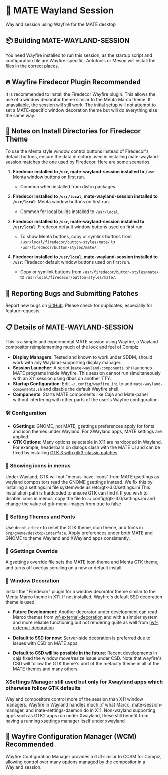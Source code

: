 # 🚀 MATE Wayland Session

Wayland session using Wayfire for the MATE desktop

## 📦 Building MATE-WAYLAND-SESSION

You need Wayfire installed to run this session, as the startup script and configuration file are Wayfire-specific. Autotools or Meson will install the files in the correct places.

## 🔥 Wayfire Firedecor Plugin Recommended

It is recommended to install the Firedecor Wayfire plugin. This allows the use of a window decorator theme similar to the Menta Marco theme. If unavailable, the session will still work. The initial setup will not attempt to set a MATE-specific window decoration theme but will do everything else the same way.

## 📝 Notes on Install Directories for Firedecor Theme

To use the Menta style window control buttons instead of Firedecor's default buttons, ensure the data directory used in installing mate-wayland-session matches the one used by Firedecor. Here are some scenarios:

1. **Firedecor installed to `/usr`, mate-wayland-session installed to `/usr`**: Menta window buttons on first run.
   - Common when installed from distro packages.

2. **Firedecor installed to `/usr/local`, mate-wayland-session installed to `/usr/local`**: Menta window buttons on first run.
   - Common for local builds installed to `/usr/local`.

3. **Firedecor installed to `/usr`, mate-wayland-session installed to `/usr/local`**: Firedecor default window buttons used on first run.
   - To show Menta buttons, copy or symlink buttons from `/usr/local/firedecor/button-styles/mate/` to `/usr/firedecor/button-styles/mate/`.

4. **Firedecor installed to `/usr/local`, mate-wayland-session installed to `/usr`**: Firedecor default window buttons used on first run.
   - Copy or symlink buttons from `/usr/firedecor/button-styles/mate/` to `/usr/local/firedecor/button-styles/mate/`.

## 🐞 Reporting Bugs and Submitting Patches

Report new bugs on [GitHub](https://github.com/mate-desktop/mate-wayland-session). Please check for duplicates, especially for feature requests.

## 📋 Details of MATE-WAYLAND-SESSION

This is a simple and experimental MATE session using Wayfire, a Wayland compositor reimplementing much of the look and feel of Compiz.

- **Display Managers**: Tested and known to work under SDDM, should work with any Wayland-supporting display manager.
- **Session Launcher**: A script (`mate-wayland-components.sh`) launches MATE programs inside Wayfire. This session cannot run simultaneously with an X11 session using dbus on another TTY.
- **Startup Configuration**: Edit `~/.config/wayfire.ini` to add `mate-wayland-components.sh` and disable the default Wayfire shell.
- **Components**: Starts MATE components like Caja and Mate-panel without interfering with other parts of the user's Wayfire configuration.

### 🛠 Configuration

- **GSettings**: GNOME, not MATE, gsettings preferences apply for fonts and icon themes under Wayland. For XWayland apps, MATE settings are applied.
- **GTK Options**: Many options selectable in X11 are hardcoded in Wayland. For example, headerbars on dialogs clash with the MATE UI and can be fixed by installing [GTK 3 with gtk3-classic patches](https://github.com/lah7/gtk3-classic).

### 🔧 Showing icons in menus

Under Wayland, GTK will not "menus-have-icons" from MATE gsettings as wayland compositors read the GNOME gsettings instead. We fix this
by installing a settings.ini file systemwide as /etc/gtk-3.0/settings.ini 
This installation path is hardcoded to ensure GTK can find it
If you wish to disable icons in menus, copy the file to ~/.config/gtk-3.0/settings.ini and change the value of gtk-menu-images from true to false

### 🔧 Setting Themes and Fonts

Use `dconf-editor` to reset the GTK theme, icon theme, and fonts in `org/gnome/desktop/interface`. Apply preferences under both MATE and GNOME to theme Wayland and XWayland apps consistently.

### 📑 GSettings Override

A gsettings override file sets the MATE icon theme and Menta GTK theme, and turns off overlay scrolling on a new or default install.

### 🎨 Window Decoration

Install the "Firedecor" plugin for a window decorator theme similar to the Menta Marco theme in X11. If not installed, Wayfire's default SSD decoration theme is used.

- **Future Development**: Another decorator under development can read Marco themes from [wf-external-decoration](https://github.com/marcof-nikogo/wf-external-decoration) and with a simpler system and more reliable functioning
but not rendering quite as well from [[wf-external-decoration](https://github.com/marcof-nikogo/metacity-decor)

- **Default to SSD for now**: Server-side decoration is preferred due to issues with CSD on MATE apps.

- **Default to CSD will be possible in the future**: Recent developments in caja fixed the window move/resize issue under CSD. Note that wayfire's CSD will follow the GTK theme's port of the metacity theme in all of the MATE themes and many others.

### XSettings Manager still used but only for Xwayland apps which otherwise follow GTK defaults

Wayland compositors control more of the session than X11 window managers. Wayfire in Wayland handles much of what Marco, mate-session-manager, and mate-settings-daemon do in X11. Non-wayland supporting apps such as GTK2 apps run under Xwayland, these still benefit from having a running xsettings manager itself under xwayland

## 📂 Wayfire Configuration Manager (WCM) Recommended

Wayfire Configuration Manager provides a GUI similar to CCSM for Compiz, allowing control over many options managed by the compositor in a Wayland session.
